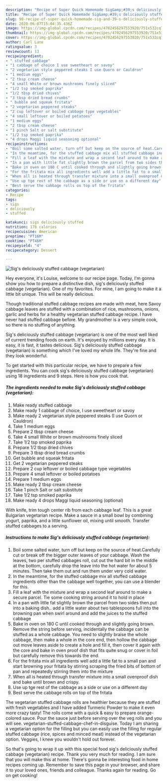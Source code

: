 ```yaml
---
description: "Recipe of Super Quick Homemade Sig&amp;#39;s deliciously stuffed cabbage (vegetarian)"
title: "Recipe of Super Quick Homemade Sig&amp;#39;s deliciously stuffed cabbage (vegetarian)"
slug: 90-recipe-of-super-quick-homemade-sig-and-39-s-deliciously-stuffed-cabbage-vegetarian
date: 2020-06-07T15:04:35.436Z
image: https://img-global.cpcdn.com/recipes/4702456297553920/751x532cq70/sigs-deliciously-stuffed-cabbage-vegetarian-recipe-main-photo.jpg
thumbnail: https://img-global.cpcdn.com/recipes/4702456297553920/751x532cq70/sigs-deliciously-stuffed-cabbage-vegetarian-recipe-main-photo.jpg
cover: https://img-global.cpcdn.com/recipes/4702456297553920/751x532cq70/sigs-deliciously-stuffed-cabbage-vegetarian-recipe-main-photo.jpg
author: Carl Lane
ratingvalue: 3
reviewcount: 13
recipeingredient:
- " stuffed cabbage"
- "1 cabbage of choice I use sweetheart or savoy"
- "2 vegetarian style peppered steaks I use Quorn or Cauldron"
- "1 medium eggs"
- "2 tbsp cream cheese"
- "4 small White or brown mushrooms finely sliced"
- "1/2 tsp smoked paprika"
- "1/2 tbsp dried chives"
- "3 tbsp dried bread crumbs"
- " bubble and squeak fritata"
- "2 vegetarian peppered steaks"
- "2 cup leftover or boiled cabbage type vegetables"
- "4 small leftover or boiled potatoes"
- "1 medium eggs"
- "2 tbsp cream cheese"
- "1 pinch Salt or salt substitute"
- "1/2 tsp smoked paprika"
- "4 drops Maggi liquid seasoning optional"
recipeinstructions:
- "Boil some salted water, turn off but keep on the source of heat.Carefully cut or break off the bigger outer leaves of your cabbage. Wash the leaves, two per stuffed cabbages roll, cut out the hard bit in the middle at the bottom, carefully drop the leave into the hot water for about 5 minutes. Then take them out and run them under very cold water."
- "In the meamtime, for the stuffed cabbage mix all stuffed cabbage ingredients other than the cabbage well together, you can use a blender for this."
- "Fill a leaf with the mixture and wrap a second leaf around to make a secure parcel. Tie some cooking string around it to hold in place"
- "In a pan with little fat slightly brown the parcel from two sides then.put into a baking dish.. add a little water about two tablespoons full into the browning pan when swirl around and add the juices to the stuffed cabbage"
- "Bake in oven on 180 C until cooked through and slightly going brown. Remove the string before serving, incidentally the cabbage can be stuffed as a whole cabbage. You need to slightly braise the whole cabbage, then make a whole in the core end, then hollow the cabbage out move leaves aside to create a hole and fill it, then cover it again with the core and bake in oven proof dish that fits quite snug or cover in foil but carefully remove this towards the end."
- "For the fritata mix all ingredients well add a little fat to a small pan and start browning your fritata by stirring scraping the fried bits of bottom of pan and repeatedly stirring them into the mixture"
- "When all is heated through transfer mixture into a small ovenproof dish and bake until brown and crispy."
- "Use up tge rest of the cabbage as a side or use on a different day"
- "Best serve the cabbage rolls on top of the fritata"
categories:
- Recipe
tags:
- sigs
- deliciously
- stuffed

katakunci: sigs deliciously stuffed 
nutrition: 178 calories
recipecuisine: American
preptime: "PT16M"
cooktime: "PT46M"
recipeyield: "4"
recipecategory: Dessert

---
```



![Sig&#39;s deliciously stuffed cabbage (vegetarian)](https://img-global.cpcdn.com/recipes/4702456297553920/751x532cq70/sigs-deliciously-stuffed-cabbage-vegetarian-recipe-main-photo.jpg)

Hey everyone, it's Louise, welcome to our recipe page. Today, I'm gonna show you how to prepare a distinctive dish, sig&#39;s deliciously stuffed cabbage (vegetarian). One of my favorites. For mine, I am going to make it a little bit unique. This will be really delicious.

Though traditional stuffed cabbage recipes are made with meat, here Savoy cabbage leaves are stuffed with a combination of rice, mushrooms, onions, garlic and herbs for a healthy vegetarian stuffed cabbage recipe. I have never had stuffed cabbage before. My grandmother is a very simple cook, so there is no stuffing of anything.

Sig&#39;s deliciously stuffed cabbage (vegetarian) is one of the most well liked of current trending foods on earth. It's enjoyed by millions every day. It is easy, it is fast, it tastes delicious. Sig&#39;s deliciously stuffed cabbage (vegetarian) is something which I've loved my whole life. They're fine and they look wonderful.


To get started with this particular recipe, we have to prepare a few ingredients. You can cook sig&#39;s deliciously stuffed cabbage (vegetarian) using 18 ingredients and 9 steps. Here is how you cook that.

<!--inarticleads1-->

##### The ingredients needed to make Sig&#39;s deliciously stuffed cabbage (vegetarian):

1. Make ready  stuffed cabbage
1. Make ready 1 cabbage of choice, I use sweetheart or savoy
1. Make ready 2 vegetarian style peppered steaks (I use Quorn or Cauldron)
1. Take 1 medium eggs
1. Prepare 2 tbsp cream cheese
1. Take 4 small White or brown mushrooms finely sliced
1. Take 1/2 tsp smoked paprika
1. Prepare 1/2 tbsp dried chives
1. Prepare 3 tbsp dried bread crumbs
1. Get  bubble and squeak fritata
1. Get 2 vegetarian peppered steaks
1. Prepare 2 cup leftover or boiled cabbage type vegetables
1. Prepare 4 small leftover or boiled potatoes
1. Prepare 1 medium eggs
1. Make ready 2 tbsp cream cheese
1. Take 1 pinch Salt or salt substitute
1. Take 1/2 tsp smoked paprika
1. Make ready 4 drops Maggi liquid seasoning (optional)


With knife, trim tough center rib from each cabbage leaf. This is a great Bulgarian vegetarian recipe. Make a sauce in a small bowl by combining yogurt, paprika, and a little sunflower oil, mixing until smooth. Transfer stuffed cabbages to a serving. 

<!--inarticleads2-->

##### Instructions to make Sig&#39;s deliciously stuffed cabbage (vegetarian):

1. Boil some salted water, turn off but keep on the source of heat.Carefully cut or break off the bigger outer leaves of your cabbage. Wash the leaves, two per stuffed cabbages roll, cut out the hard bit in the middle at the bottom, carefully drop the leave into the hot water for about 5 minutes. Then take them out and run them under very cold water.
1. In the meamtime, for the stuffed cabbage mix all stuffed cabbage ingredients other than the cabbage well together, you can use a blender for this.
1. Fill a leaf with the mixture and wrap a second leaf around to make a secure parcel. Tie some cooking string around it to hold in place
1. In a pan with little fat slightly brown the parcel from two sides then.put into a baking dish.. add a little water about two tablespoons full into the browning pan when swirl around and add the juices to the stuffed cabbage
1. Bake in oven on 180 C until cooked through and slightly going brown. Remove the string before serving, incidentally the cabbage can be stuffed as a whole cabbage. You need to slightly braise the whole cabbage, then make a whole in the core end, then hollow the cabbage out move leaves aside to create a hole and fill it, then cover it again with the core and bake in oven proof dish that fits quite snug or cover in foil but carefully remove this towards the end.
1. For the fritata mix all ingredients well add a little fat to a small pan and start browning your fritata by stirring scraping the fried bits of bottom of pan and repeatedly stirring them into the mixture
1. When all is heated through transfer mixture into a small ovenproof dish and bake until brown and crispy.
1. Use up tge rest of the cabbage as a side or use on a different day
1. Best serve the cabbage rolls on top of the fritata


The vegetarian stuffed cabbage rolls are healthier because they are stuffed with fresh vegetables and I have added Turmeric Powder to make it even more crazy tasty! The rolls come with a quick &amp; easy to prepare orange-colored sauce. Pour the sauce just before serving over the veg rolls and you will see. vegetarian-stuffed-cabbage-chef-in-disguise. Today I am sharing a vegetarian option for the filling but you can easily use the filling for regular stuffed cabbage (rice, spices and minced meat) instead of the vegetarian option. Veggies, I knew you wouldn&#39;t hold out forever. 

So that's going to wrap it up with this special food sig&#39;s deliciously stuffed cabbage (vegetarian) recipe. Thank you very much for reading. I am sure that you will make this at home. There's gonna be interesting food in home recipes coming up. Remember to save this page in your browser, and share it to your loved ones, friends and colleague. Thanks again for reading. Go on get cooking!
